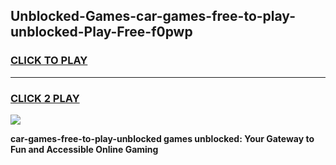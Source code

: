 
## Unblocked-Games-car-games-free-to-play-unblocked-Play-Free-f0pwp
<h3>
<a href="https://premium76.site?title=car-games-free-to-play-unblocked&ref=20A">CLICK TO PLAY</a></h3>
<hr>

<h3>
<a href="https://premium76.site?title=car-games-free-to-play-unblocked&ref=20A">CLICK 2 PLAY</a>
  
</h3>

<a href="https://premium76.site?title=car-games-free-to-play-unblocked&ref=20A"><img src="https://clearcache.store/games.png"></a>


**car-games-free-to-play-unblocked games unblocked: Your Gateway to Fun and Accessible Online Gaming**
